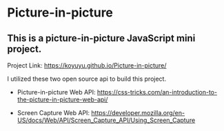 # Picture-in-picture

## This is a picture-in-picture JavaScript mini project.

Project Link: https://koyuyu.github.io/Picture-in-picture/

I utilized these two open source api to build this project.

* Picture-in-picture Web API:   https://css-tricks.com/an-introduction-to-the-picture-in-picture-web-api/
 
* Screen Capture Web API:   https://developer.mozilla.org/en-US/docs/Web/API/Screen_Capture_API/Using_Screen_Capture

